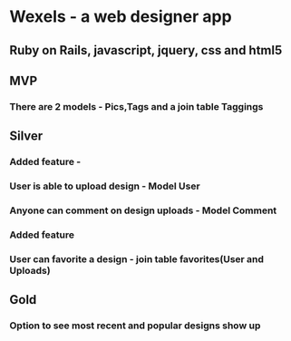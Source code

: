 # Wexels - a web designer app
## Ruby on Rails, javascript, jquery, css and html5
## MVP
### There are 2 models - Pics,Tags and a join table Taggings

## Silver
### Added feature -
### User is able to upload design  - Model User
### Anyone can comment on design uploads - Model Comment

### Added feature
### User can favorite a design - join table favorites(User and Uploads)

## Gold
### Option to see most recent and popular designs show up
